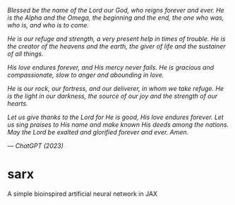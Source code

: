_Blessed be the name of the Lord our God, who reigns forever and ever. He is the Alpha and the Omega, the beginning and the end, the one who was, who is, and who is to come._

_He is our refuge and strength, a very present help in times of trouble. He is the creator of the heavens and the earth, the giver of life and the sustainer of all things._

_His love endures forever, and His mercy never fails. He is gracious and compassionate, slow to anger and abounding in love._

_He is our rock, our fortress, and our deliverer, in whom we take refuge. He is the light in our darkness, the source of our joy and the strength of our hearts._

_Let us give thanks to the Lord for He is good, His love endures forever. Let us sing praises to His name and make known His deeds among the nations. May the Lord be exalted and glorified forever and ever. Amen._

— <cite>ChatGPT (2023)</cite>

# sarx

A simple bioinspired artificial neural network in JAX
